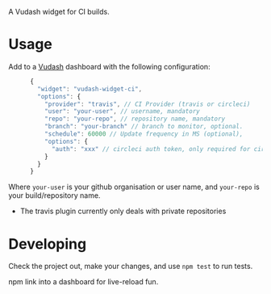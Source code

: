 A Vudash widget for CI builds.

Usage
=====

Add to a [Vudash](https://www.npmjs.com/package/vudash) dashboard with the following configuration:

```javascript
      {
        "widget": "vudash-widget-ci",
        "options": {
          "provider": "travis", // CI Provider (travis or circleci)
          "user": "your-user", // username, mandatory
          "repo": "your-repo", // repository name, mandatory
          "branch": "your-branch" // branch to monitor, optional.
          "schedule": 60000 // Update frequency in MS (optional),
          "options": {
            "auth": "xxx" // circleci auth token, only required for circleci
          }
        }
      }
```

Where `your-user` is your github organisation or user name, and `your-repo` is your build/repository name.

* The travis plugin currently only deals with private repositories

Developing
==========
Check the project out, make your changes, and use `npm test` to run tests.

npm link into a dashboard for live-reload fun.
